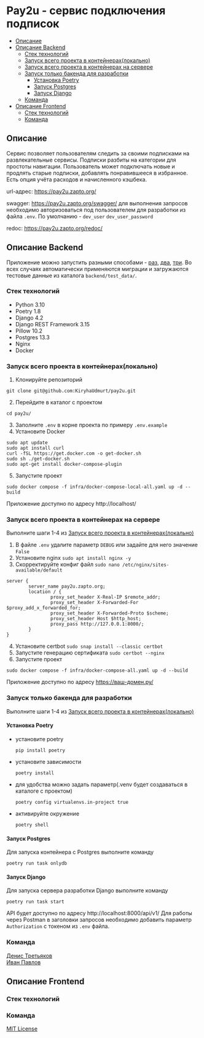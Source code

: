 # Pay2u - сервис подключения подписок

- [Описание](#desc)
- [Описание Backend](#desc-backend)
    - [Стек технологий](#stack-backend)
    - [Запуск всего проекта в контейнерах(локально)](#all-local)
    - [Запуск всего проекта в контейнерах на сервере](#all-server)
    - [Запуск только бакенда для разработки](#backend-local)
        - [Установка Poetry](#install-poetry)
        - [Запуск Postgres](#start-postgres)
        - [Запуск Django](#start-django)
    - [Команда](#team-backend)
- [Описание Frontend](#desc-frontend)
    - [Стек технологий](#stack-frontend)
    - [Команда](#team-frontend)

## Описание <a id="desc"></a>
Сервис позволяет пользователям следить за своими подписками на развлекательные сервисы. Подписки разбиты на категории для простоты навигации. Пользователь может подключать новые и продлять старые подписки, добавлять понравившееся в избранное. Есть опция учёта расходов и начисленного кэшбека.

url-адрес: https://pay2u.zapto.org/

swagger: https://pay2u.zapto.org/swagger/
для выполнения запросов необходимо авторизоваться под пользователем для разработки из файла `.env`. По умолчанию - `dev_user` `dev_user_password`

redoc: https://pay2u.zapto.org/redoc/

## Описание Backend <a id="desc-backend"></a>
Приложение можно запустить разными способами - [раз](#all-local), [два](#all-server), [три](#backend-local).
Во всех случаях автоматически применяются миграции и загружаются тестовые данные из каталога `backend/test_data/`.

### Стек технологий <a id="stack-backend"></a>
 - Python 3.10
 - Poetry 1.8
 - Django 4.2
 - Django REST Framework 3.15
 - Pillow 10.2
 - Postgres 13.3
 - Nginx
 - Docker

### Запуск всего проекта в контейнерах(локально) <a id="all-local"></a>
1. Клонируйте репозиторий
```
git clone git@github.com:KiryhaUdmurt/pay2u.git
```
2. Перейдите в каталог с проектом
```
cd pay2u/
```
3. Заполните `.env` в корне проекта по примеру `.env.example`
4. Установите Docker
```
sudo apt update
sudo apt install curl
curl -fSL https://get.docker.com -o get-docker.sh
sudo sh ./get-docker.sh
sudo apt-get install docker-compose-plugin
```
5. Запустите проект
```
sudo docker compose -f infra/docker-compose-local-all.yaml up -d --build
```
Приложение доступно по адресу http://localhost/

### Запуск всего проекта в контейнерах на сервере  <a id="all-server"></a>
Выполните шаги 1-4 из [Запуск всего проекта в контейнерах(локально)](#all-local)

1. В файле `.env` удалите параметр `DEBUG` или задайте для него значение `False`
2. Установите nginx `sudo apt install nginx -y`
3. Скорректируйте конфиг файл `sudo nano /etc/nginx/sites-available/default`
```
server {
        server_name pay2u.zapto.org;
        location / {
                proxy_set_header X-Real-IP $remote_addr;
                proxy_set_header X-Forwarded-For $proxy_add_x_forwarded_for;
                proxy_set_header X-Forwarded-Proto $scheme;
                proxy_set_header Host $http_host;
                proxy_pass http://127.0.0.1:8000/;
        }
}
```
4. Установите certbot `sudo snap install --classic certbot`
5. Запустите генерацию сертификата `sudo certbot --nginx `
6. Запустите проект
```
sudo docker compose -f infra/docker-compose-all.yaml up -d --build
```
Приложение доступно по адресу https://ваш-домен.ру/

### Запуск только бакенда для разработки <a id="backend-local"></a>
Выполните шаги 1-4 из [Запуск всего проекта в контейнерах(локально)](#all-local)

#### Установка Poetry <a id="install-poetry"></a>
- установите poetry
    ```
    pip install poetry
    ```
- установите зависимости
    ```
    poetry install
    ```
- для удобства можно задать параметр(.venv будет создаваться в каталоге с проектом)
    ```
    poetry config virtualenvs.in-project true

    ```
- активируйте окружение
    ```
    poetry shell
    ```

#### Запуск Postgres <a id="start-postgres"></a>
Для запуска контейнера с Postgres выполните команду
```
poetry run task onlydb
```
 

#### Запуск Django <a id="start-django"></a>
Для запуска сервера разработки Django  выполните команду
```
poetry run task start
```
API будет доступно по адресу http://localhost:8000/api/v1/
Для работы через Postman в заголовки запросов необходимо добавить параметр `Authorization` с токеном из `.env` файла.


### Команда <a id="team-backend"></a>
[Денис Третьяков](https://github.com/dentretyakoff)\
[Иван Павлов](https://github.com/ivnpvl)

## Описание Frontend <a id="desc-frontend"></a>


### Стек технологий <a id="stack-frontend"></a>


### Команда <a id="team-frontend"></a>



[MIT License](https://opensource.org/licenses/MIT)